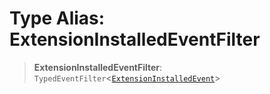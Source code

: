 # Type Alias: ExtensionInstalledEventFilter

> **ExtensionInstalledEventFilter**: `TypedEventFilter`\<[`ExtensionInstalledEvent`](ExtensionInstalledEvent.md)\>
